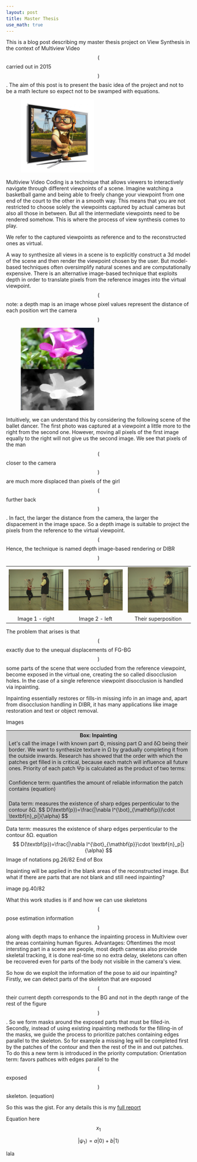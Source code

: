 ```yaml
---
layout: post
title: Master Thesis
use_math: true
---
```


This is a blog post describing my master thesis project on View Synthesis in the context of Multiview Video $$($$carried out in 2015$$)$$. The aim of this post is to present the basic idea of the project and not to be a math lecture so expect not to be swamped with equations. 
<figure><img src="/images/3dtv.jpg" alt="3D-TV" style="width: 200px;"/></figure>
Multiview Video Coding is a technique that allows viewers to interactively navigate through different viewpoints of a scene. Imagine watching a basketball game and being able to freely change your viewpoint from one end of the court to the other in a smooth way. This means that you are not restricted to choose solely the viewpoints captured by actual cameras but also all those in between. But all the intermediate viewpoints need to be rendered somehow. This is where the process of view synthesis comes to play.

We refer to the captured viewpoints as reference and to the reconstructed ones as virtual.

A way to synthesize all views in a scene is to explicitly construct a 3d model of the scene and then render the viewpoint chosen by the user. But model-based techniques often oversimplify natural scenes and are computationally expensive. There is an alternative image-based technique that exploits depth in order to translate pixels from the reference images into the virtual viewpoint. $$($$note: a depth map is an image whose pixel values represent the distance of each position wrt the camera$$)$$

<figure><img src="/images/flower-depth.png" alt="depth image" style="width: 200px;"/></figure>

Intuitively, we can understand this by considering the following scene of the ballet dancer. The first photo was captured at a viewpoint a little more to the right from the second one. However, moving all pixels of the first image equally to the right will not give us the second image. We see that pixels of the man $$($$closer to the camera$$)$$ are much more displaced than pixels of the girl $$($$further back$$)$$. In fact, the larger the distance from the camera, the larger the dispacement in the image space. So a depth image is suitable to project the pixels from the reference to the virtual viewpoint. $$($$Hence, the technique is named depth image-based rendering or DIBR$$)$$

<table style="width:100%">
  <tr>
    <td><center><img src="/images/color-cam0-f000.jpg" alt="depth image" style="width: 200px;"/></center></td>
    <td><center><img src="/images/color-cam2-f000.jpg" alt="depth image" style="width: 200px;"/></center></td> 
    <td><center><img src="/images/color-cam0-f000_2.jpg" alt="depth image" style="width: 200px;"/></center></td>
  </tr>
  <tr>
    <td><center>Image 1 - right</center></td>
    <td><center>Image 2 - left</center></td>
    <td><center>Their superposition</center></td>
  </tr>
  <!--<tr>
    <td>Eve</td>
    <td>Jackson</td>
    <td>94</td>
  </tr>
  <tr>
    <td>John</td>
    <td>Doe</td>
    <td>80</td>
  </tr>-->
</table>

The problem that arises is that $$($$exactly due to the unequal displacements of FG-BG$$)$$ some parts of the scene that were occluded from the reference viewpoint, become exposed in the virtual one, creating the so called disocclusion holes. In the case of a single reference viewpoint disocclusion is handled via inpainting.

Inpainting essentially restores or fills-in missing info in an image and, apart from disocclusion handling in DIBR, it has many applications like image restoration and text or object removal.

Images

<table style="width:100%; background-color: #CCCCCC">
  <tr>
    <th><b>Box: Inpainting</b></th>
  </tr>
  <tr>
    <td>Let's call the image I with known part Φ, missing part Ω and δΩ being their border. We want to synthesize texture in Ω by gradually completing it from the outside inwards. Research has showed that the order with which the patches get filled in is critical, because each match will influence all future ones. Priority of each patch Ψp is calculated as the product of two terms:<br><br></td>
  </tr>
  <tr>
    <td>Confidence term: quantifies the amount of reliable information the patch contains (equation)<br><br></td>
  </tr>
  <tr>
    <td>Data term: measures the existence of sharp edges perpenticular to the contour δΩ. $$ D(\textbf{p})=\frac{|\nabla I^{\bot}_{\mathbf{p}}\cdot \textbf{n}_p|}{\alpha} $$</td>
  </tr>
</table>

Data term: measures the existence of sharp edges perpenticular to the contour δΩ. equation $$ D(\textbf{p})=\frac{|\nabla I^{\bot}_{\mathbf{p}}\cdot \textbf{n}_p|}{\alpha} $$
Image of notations pg.26/82
End of Box


Inpainting will be applied in the blank areas of the reconstructed image. But what if there are parts that are not blank and still need inpainting?

image pg.40/82


What this work studies is if and how we can use skeletons $$($$pose estimation information$$)$$ along with depth maps to enhance the inpainting process in Multiview over the areas containing human figures. Advantages: Oftentimes the most intersting part in a scene are people, most depth cameras also provide skeletal tracking, it is done real-time so no extra delay, skeletons can often be recovered even for parts of the body not visible in the camera's view.

So how do we exploit the information of the pose to aid our inpainting?
Firstly, we can detect parts of the skeleton that are exposed $$($$their current depth corresponds to the BG and not in the depth range of the rest of the figure$$)$$. So we form masks around the exposed parts that must be filled-in. Secondly, instead of using existing inpainting methods for the filling-in of the masks, we guide the process to prioritize patches containing edges parallel to the skeleton. So for example a missing leg will be completed first by the patches of the contour and then the rest of the in and out patches. To do this a new term is introduced in the priority computation:
Orientation term: favors pathces with edges parallel to the $$($$exposed$$)$$ skeleton. (equation)


So this was the gist. For any details this is my [full report](http://vivliothmmy2.ee.auth.gr/wp-content/uploads/participants-database/kasimidou_eleftheria_dibr.pdf)



Equation here $$x_1$$

$$
   |\psi_1\rangle = a|0\rangle + b|1\rangle
$$

lala
